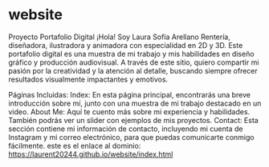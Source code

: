 # website
Proyecto Portafolio Digital
¡Hola! Soy Laura Sofía Arellano Rentería, diseñadora, ilustradora y animadora con especialidad en 2D y 3D. Este portafolio digital es una muestra de mi trabajo y mis habilidades en diseño gráfico y producción audiovisual. A través de este sitio, quiero compartir mi pasión por la creatividad y la atención al detalle, buscando siempre ofrecer resultados visualmente impactantes y emotivos.

Páginas Incluidas:
Index: En esta página principal, encontrarás una breve introducción sobre mí, junto con una muestra de mi trabajo destacado en un video.
About Me: Aquí te cuento más sobre mi experiencia y habilidades. También podrás ver un slider con ejemplos de mis proyectos.
Contact: Esta sección contiene mi información de contacto, incluyendo mi cuenta de Instagram y mi correo electrónico, para que puedas comunicarte conmigo fácilmente.
este es el enlace al dominio: https://laurent20244.github.io/website/index.html
